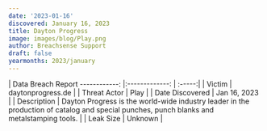 ```yaml
---
date: '2023-01-16'
discovered: January 16, 2023
title: Dayton Progress
image: images/blog/Play.png
author: Breachsense Support
draft: false
yearmonths: 2023/january
---
```



| Data Breach Report
------------:     |:-------------:    | :-----:|
| Victim      | daytonprogress.de      | 
| Threat Actor      | Play      | 
| Date Discovered      | Jan 16, 2023      | 
| Description      | Dayton Progress is the world-wide industry leader in the production of catalog and special punches, punch blanks and metalstamping tools.      | 
| Leak Size      | Unknown      | 

